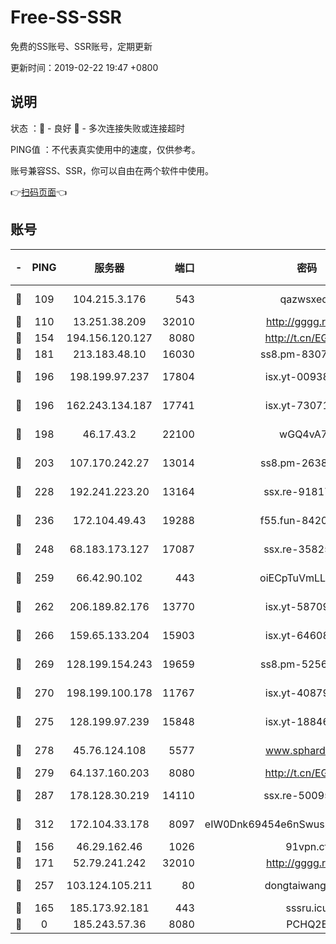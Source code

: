 # Free-SS-SSR

免费的SS账号、SSR账号，定期更新

更新时间：2019-02-22 19:47 +0800

## 说明

状态     ：🙂 - 良好 🙁 - 多次连接失败或连接超时

PING值   ：不代表真实使用中的速度，仅供参考。

账号兼容SS、SSR，你可以自由在两个软件中使用。

👉[扫码页面](https://liesauer.github.io/free-ss-ssr.github.io/)👈

## 账号

|-|PING|服务器|端口|密码|加密方式|区域|
|:----:|:----:|:-----:|-----:|:----:|:----:|:----:|
|🙂|109|104.215.3.176|543|qazwsxedc|aes-256-gcm|JP|
|🙂|110|13.251.38.209|32010|http://gggg.rocks|chacha20|SG|
|🙂|154|194.156.120.127|8080|http://t.cn/EGJIyrl|rc4-md5|RU|
|🙂|181|213.183.48.10|16030|ss8.pm-83073049|rc4-md5|RU|
|🙂|196|198.199.97.237|17804|isx.yt-00938684|aes-256-cfb|US|
|🙂|196|162.243.134.187|17741|isx.yt-73071395|aes-256-cfb|US|
|🙂|198|46.17.43.2|22100|wGQ4vA7D|aes-256-gcm|RU|
|🙂|203|107.170.242.27|13014|ss8.pm-26383123|aes-256-cfb|US|
|🙂|228|192.241.223.20|13164|ssx.re-91817588|aes-256-cfb|US|
|🙂|236|172.104.49.43|19288|f55.fun-84203624|aes-256-cfb|SG|
|🙂|248|68.183.173.127|17087|ssx.re-35825697|aes-256-cfb|US|
|🙂|259|66.42.90.102|443|oiECpTuVmLLxk4Ts|aes-256-cfb|US|
|🙂|262|206.189.82.176|13770|isx.yt-58709121|aes-256-cfb|SG|
|🙂|266|159.65.133.204|15903|isx.yt-64608390|aes-256-cfb|SG|
|🙂|269|128.199.154.243|19659|ss8.pm-52569883|aes-256-cfb|SG|
|🙂|270|198.199.100.178|11767|isx.yt-40879146|aes-256-cfb|US|
|🙂|275|128.199.97.239|15848|isx.yt-18846898|aes-256-cfb|SG|
|🙂|278|45.76.124.108|5577|www.sphard.com|aes-256-cfb|AU|
|🙂|279|64.137.160.203|8080|http://t.cn/EGJIyrl|rc4-md5|CA|
|🙂|287|178.128.30.219|14110|ssx.re-50095618|aes-256-cfb|SG|
|🙂|312|172.104.33.178|8097|eIW0Dnk69454e6nSwuspv9DmS201tQ0D|aes-256-cfb|SG|
|🙂|156|46.29.162.46|1026|91vpn.cf|rc4-md5|RU|
|🙂|171|52.79.241.242|32010|http://gggg.rocks|chacha20|KR|
|🙂|257|103.124.105.211|80|dongtaiwang.com|aes-256-cfb|US|
|🙁|165|185.173.92.181|443|sssru.icu|rc4-md5|RU|
|🙁|0|185.243.57.36|8080|PCHQ2E|rc4-md5|US|
